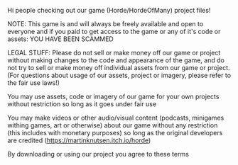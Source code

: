 Hi people checking out our game (Horde/HordeOfMany) project files!

NOTE:
This game is and will always be freely available and open to everyone and if you paid to get access to the game or any of it's code or assets: YOU HAVE BEEN SCAMMED

LEGAL STUFF:
Please do not sell or make money off our game or project without making changes to the code and appearance of the game, and do not try to sell or make money off individual assets from our game or project.
(For questions about usage of our assets, project or imagery, please refer to the fair use laws!)

You may use assets, code or imagery of our game for your own projects without restriction so long as it goes under fair use

You may make videos or other audio/visual content (podcasts, minigames withing games, art or otherwise) about our game without any restriction (this includes with monetary purposes) so long as the original developers are credited (https://martinknutsen.itch.io/horde)

By downloading or using our project you agree to these terms
